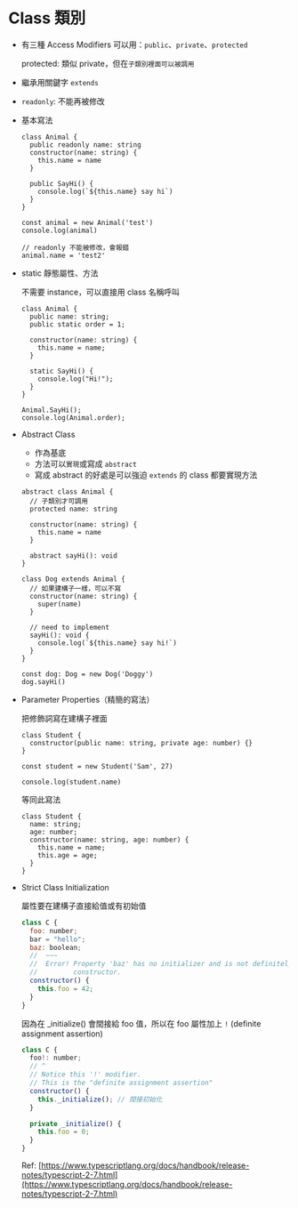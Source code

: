 # Class 類別

- 有三種 Access Modifiers 可以用：`public`、`private`、`protected`
    
    protected: 類似 private，但在`子類別裡面可以被調用`
    
- 繼承用關鍵字 `extends`
- `readonly`: 不能再被修改

- 基本寫法
    
    ```tsx
    class Animal {
      public readonly name: string
      constructor(name: string) {
        this.name = name
      }
    
      public SayHi() {
        console.log(`${this.name} say hi`)
      }
    }
    
    const animal = new Animal('test')
    console.log(animal)
    
    // readonly 不能被修改，會報錯
    animal.name = 'test2'
    ```
    
- static 靜態屬性、方法
    
    不需要 instance，可以直接用 class 名稱呼叫
    
    ```tsx
    class Animal {
      public name: string;
      public static order = 1;
    
      constructor(name: string) {
        this.name = name;
      }
    
      static SayHi() {
        console.log("Hi!");
      }
    }
    
    Animal.SayHi();
    console.log(Animal.order);
    ```
    
- Abstract Class
    - 作為基底
    - 方法可以`實現`或寫成 `abstract`
    - 寫成 abstract 的好處是可以強迫 `extends` 的 class 都要實現方法
    
    ```tsx
    abstract class Animal {
      // 子類別才可調用
      protected name: string
    
      constructor(name: string) {
        this.name = name
      }
    
      abstract sayHi(): void
    }
    
    class Dog extends Animal {
      // 如果建構子一樣，可以不寫
      constructor(name: string) {
        super(name)
      }
    
      // need to implement
      sayHi(): void {
        console.log(`${this.name} say hi!`)
      }
    }
    
    const dog: Dog = new Dog('Doggy')
    dog.sayHi()
    ```
    
- Parameter Properties（精簡的寫法）
    
    把修飾詞寫在建構子裡面
    
    ```tsx
    class Student {
      constructor(public name: string, private age: number) {}
    }
    
    const student = new Student('Sam', 27)
    
    console.log(student.name)
    ```
    
    等同此寫法
    
    ```tsx
    class Student {
      name: string;
      age: number;
      constructor(name: string, age: number) {
        this.name = name;
        this.age = age;
      }
    }
    ```
    
- Strict Class Initialization
    
    屬性要在建構子直接給值或有初始值
    
    ```jsx
    class C {
      foo: number;
      bar = "hello";
      baz: boolean;
      //  ~~~
      //  Error! Property 'baz' has no initializer and is not definitely assigned in the
      //         constructor.
      constructor() {
        this.foo = 42;
      }
    }
    ```
    
    因為在 _initialize() 會間接給 foo 值，所以在 foo 屬性加上 `!` (definite assignment assertion)
    
    ```jsx
    class C {
      foo!: number;
      // ^
      // Notice this '!' modifier.
      // This is the "definite assignment assertion"
      constructor() {
        this._initialize(); // 間接初始化
      }
    
      private _initialize() {
        this.foo = 0;
      }
    }
    ```
    
    Ref: [https://www.typescriptlang.org/docs/handbook/release-notes/typescript-2-7.html](https://www.typescriptlang.org/docs/handbook/release-notes/typescript-2-7.html)